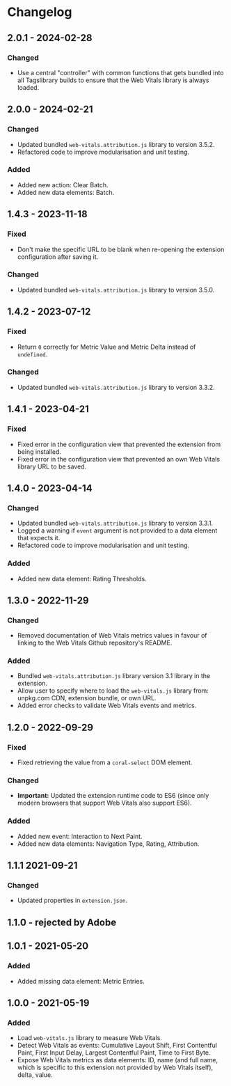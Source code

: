 # Changelog

## 2.0.1 - 2024-02-28

### Changed

- Use a central "controller" with common functions that gets bundled into all Tagslibrary builds to ensure that the Web Vitals library is always loaded.

## 2.0.0 - 2024-02-21

### Changed

- Updated bundled `web-vitals.attribution.js` library to version 3.5.2.
- Refactored code to improve modularisation and unit testing.

### Added

- Added new action: Clear Batch.
- Added new data elements: Batch.

## 1.4.3 - 2023-11-18

### Fixed

- Don't make the specific URL to be blank when re-opening the extension configuration after saving it.

### Changed

- Updated bundled `web-vitals.attribution.js` library to version 3.5.0.

## 1.4.2 - 2023-07-12

### Fixed

- Return `0` correctly for Metric Value and Metric Delta instead of `undefined`.

### Changed

- Updated bundled `web-vitals.attribution.js` library to version 3.3.2.

## 1.4.1 - 2023-04-21

### Fixed

- Fixed error in the configuration view that prevented the extension from being installed.
- Fixed error in the configuration view that prevented an own Web Vitals library URL to be saved.

## 1.4.0 - 2023-04-14

### Changed

- Updated bundled `web-vitals.attribution.js` library to version 3.3.1.
- Logged a warning if `event` argument is not provided to a data element that expects it.
- Refactored code to improve modularisation and unit testing.

### Added

- Added new data element: Rating Thresholds.

## 1.3.0 - 2022-11-29

### Changed

- Removed documentation of Web Vitals metrics values in favour of linking to the Web Vitals Github repository's README.

### Added

- Bundled `web-vitals.attribution.js` library version 3.1 library in the extension.
- Allow user to specify where to load the `web-vitals.js` library from: unpkg.com CDN, extension bundle, or own URL.
- Added error checks to validate Web Vitals events and metrics.

## 1.2.0 - 2022-09-29

### Fixed

- Fixed retrieving the value from a `coral-select` DOM element.

### Changed

- **Important:** Updated the extension runtime code to ES6 (since only modern browsers that support Web Vitals also support ES6).

### Added

- Added new event: Interaction to Next Paint.
- Added new data elements: Navigation Type, Rating, Attribution.

## 1.1.1 2021-09-21

### Changed

- Updated properties in `extension.json`.

## 1.1.0 - rejected by Adobe

## 1.0.1 - 2021-05-20

### Added

- Added missing data element: Metric Entries.

## 1.0.0 - 2021-05-19

### Added

- Load `web-vitals.js` library to measure Web Vitals.
- Detect Web Vitals as events: Cumulative Layout Shift, First Contentful Paint, First Input Delay, Largest Contentful Paint, Time to First Byte.
- Expose Web Vitals metrics as data elements: ID, name (and full name, which is specific to this extension not provided by Web Vitals itself), delta, value.
